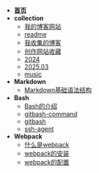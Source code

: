 * [**首页**](README)
* **collection**
    * [我的博客网站](guide)
    * [readme](collection/000.readme)
    * [我收集的博客](collection/001.我收集的博客)
    * [创作网站收藏](collection/002.创作网站收藏)
    * [2024](collection/003.2024)
    * [2025.03](collection/004.2025_03)
    * [music](collection/005.music)
* **Markdown**
    * [Markdown基础语法结构](markdown/01.Markdown的11种基本语法)
* **Bash**
    * [Bash的介绍](bash/001.bash的介绍)
    * [gitbash-command](bash/002.gitbash-command)
    * [gitbash](bash/003.gitbash)
    * [ssh-agent](bash/004.ssh-agent)
* **Webpack**
    * [什么是webpack](webpack/01.什么是webpack)
    * [webpack的安装](webpack/02.webpack的安装)
    * [webpack的配置](webpack/03.webpack的配置)
